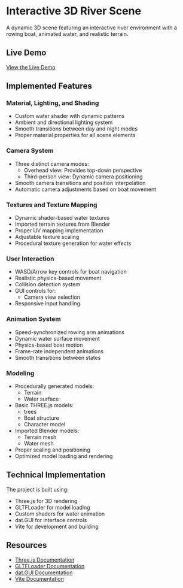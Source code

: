 # Interactive 3D River Scene

A dynamic 3D scene featuring an interactive river environment with a rowing boat, animated water, and realistic terrain.

## Live Demo
[View the Live Demo](https://gu-computer-graphics-25.github.io/team-projects-liam-lincoln/)

## Implemented Features

### Material, Lighting, and Shading
- Custom water shader with dynamic patterns
- Ambient and directional lighting system
- Smooth transitions between day and night modes
- Proper material properties for all scene elements

### Camera System
- Three distinct camera modes:
  - Overhead view: Provides top-down perspective
  - Third-person view: Dynamic camera positioning
- Smooth camera transitions and position interpolation
- Automatic camera adjustments based on boat movement

### Textures and Texture Mapping
- Dynamic shader-based water textures
- Imported terrain textures from Blender
- Proper UV mapping implementation
- Adjustable texture scaling
- Procedural texture generation for water effects

### User Interaction
- WASD/Arrow key controls for boat navigation
- Realistic physics-based movement
- Collision detection system
- GUI controls for:
  - Camera view selection
- Responsive input handling

### Animation System
- Speed-synchronized rowing arm animations
- Dynamic water surface movement
- Physics-based boat motion
- Frame-rate independent animations
- Smooth transitions between states

### Modeling
- Procedurally generated models:
  - Terrain
  - Water surface
- Basic THREE.js models:
  - trees
  - Boat structure
  - Character model
- Imported Blender models:
  - Terrain mesh
  - Water mesh
- Proper scaling and positioning
- Optimized model loading and rendering

## Technical Implementation

The project is built using:
- Three.js for 3D rendering
- GLTFLoader for model loading
- Custom shaders for water animation
- dat.GUI for interface controls
- Vite for development and building

## Resources

- [Three.js Documentation](https://threejs.org/docs/)
- [GLTFLoader Documentation](https://threejs.org/docs/#examples/en/loaders/GLTFLoader)
- [dat.GUI Documentation](https://github.com/dataarts/dat.gui)
- [Vite Documentation](https://vitejs.dev/)

